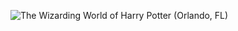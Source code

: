 ![The Wizarding World of Harry Potter (Orlando, FL)](http://laurenpepperman.com/2014/florida/photos/universal38.jpg)
